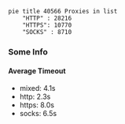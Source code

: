 
```mermaid
pie title 40566 Proxies in list
    "HTTP" : 28216
    "HTTPS": 10770
    "SOCKS" : 8710
```

### Some Info
#### Average Timeout

- mixed: 4.1s
- http: 2.3s
- https: 8.0s
- socks: 6.5s